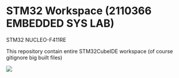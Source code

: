 # STM32 Workspace (2110366 EMBEDDED SYS LAB)

STM32 NUCLEO-F411RE

This repository contain entire STM32CubeIDE workspace (of course gitignore big built files)

![](./mafuyu-26390735.gif)
